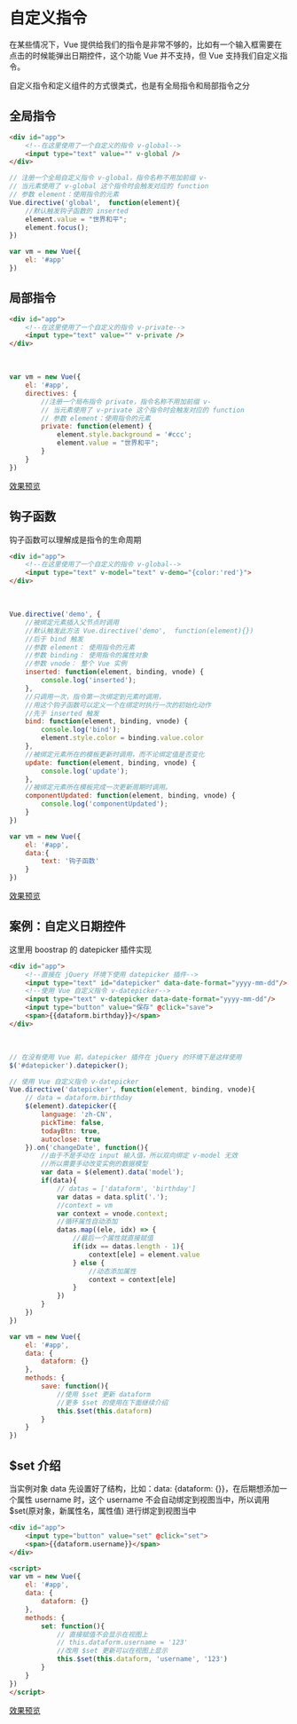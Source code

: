 # 自定义指令
在某些情况下，Vue 提供给我们的指令是非常不够的，比如有一个输入框需要在点击的时候能弹出日期控件，这个功能 Vue 并不支持，但 Vue 支持我们自定义指令。

自定义指令和定义组件的方式很类式，也是有全局指令和局部指令之分

## 全局指令
```html
<div id="app">
	<!--在这里使用了一个自定义的指令 v-global-->
	<input type="text" value="" v-global />
</div>
```
```js
// 注册一个全局自定义指令 v-global，指令名称不用加前缀 v-
// 当元素使用了 v-global 这个指令时会触发对应的 function
// 参数 element：使用指令的元素
Vue.directive('global',  function(element){
	//默认触发钩子函数的 inserted
	element.value = "世界和平";
	element.focus();
})

var vm = new Vue({
	el: '#app'
})
```

## 局部指令
```html
<div id="app">
	<!--在这里使用了一个自定义的指令 v-private-->
	<input type="text" value="" v-private />
</div>
```

<br>

```js
var vm = new Vue({
	el: '#app',
	directives: {
		//注册一个局布指令 private，指令名称不用加前缀 v-
		// 当元素使用了 v-private 这个指令时会触发对应的 function
		// 参数 element：使用指令的元素
		private: function(element) {
			element.style.background = '#ccc';
			element.value = "世界和平";
		}
	}
})
```
[效果预览](https://github.com/CoyleCyq/Learning-notes/tree/master/Vue/VueBasic/Directive/directive.html)

## 钩子函数
钩子函数可以理解成是指令的生命周期
```html
<div id="app">
	<!--在这里使用了一个自定义的指令 v-global-->
	<input type="text" v-model="text" v-demo="{color:'red'}">
</div>
```

<br>

```js
Vue.directive('demo', {
	//被绑定元素插入父节点时调用
	//默认触发此方法 Vue.directive('demo',  function(element){})
	//后于 bind 触发 
	//参数 element： 使用指令的元素
	//参数 binding： 使用指令的属性对象
	//参数 vnode： 整个 Vue 实例
	inserted: function(element, binding, vnode) {
		console.log('inserted');
	},
	//只调用一次，指令第一次绑定到元素时调用，
	//用这个钩子函数可以定义一个在绑定时执行一次的初始化动作
	//先于 inserted 触发
	bind: function(element, binding, vnode) {
		console.log('bind');
		element.style.color = binding.value.color
	},
	//被绑定元素所在的模板更新时调用，而不论绑定值是否变化
	update: function(element, binding, vnode) {
		console.log('update');
	},
	//被绑定元素所在模板完成一次更新周期时调用。
	componentUpdated: function(element, binding, vnode) {
		console.log('componentUpdated');
	}
})

var vm = new Vue({
	el: '#app',
	data:{
		text: '钩子函数'
	}
})
```
[效果预览](https://github.com/CoyleCyq/Learning-notes/tree/master/Vue/VueBasic/Directive/hook.html)

## 案例：自定义日期控件
这里用 boostrap 的 datepicker 插件实现
```html
<div id="app">
	<!--直接在 jQuery 环境下使用 datepicker 插件-->
	<input type="text" id="datepicker" data-date-format="yyyy-mm-dd"/>
	<!--使用 Vue 自定义指令 v-datepicker-->
	<input type="text" v-datepicker data-date-format="yyyy-mm-dd"/>
	<input type="button" value="保存" @click="save">
	<span>{{dataform.birthday}}</span>
</div>
```

<br>

```js
// 在没有使用 Vue 前，datepicker 插件在 jQuery 的环境下是这样使用
$('#datepicker').datepicker();

// 使用 Vue 自定义指令 v-datepicker
Vue.directive('datepicker', function(element, binding, vnode){
	// data = dataform.birthday
	$(element).datepicker({
		language: 'zh-CN',
		pickTime: false,
		todayBtn: true,
		autoclose: true
	}).on('changeDate', function(){
		//由于不是手动在 input 输入值，所以双向绑定 v-model 无效
		//所以需要手动改变实例的数据模型
		var data = $(element).data('model');
		if(data){
			// datas = ['dataform', 'birthday']
			var datas = data.split('.');
			//context = vm
			var context = vnode.context;
			//循环属性自动添加
			datas.map((ele, idx) => {
				//最后一个属性就直接赋值
				if(idx == datas.length - 1){
					context[ele] = element.value
				} else {
					//动态添加属性
					context = context[ele]
				}
			})
		}
	})
})

var vm = new Vue({
	el: '#app',
	data: {
		dataform: {}
	},
	methods: {
		save: function(){
			//使用 $set 更新 dataform
			//更多 $set 的使用在下面继续介绍
			this.$set(this.dataform)
		}
	}
})
```

## $set 介绍
当实例对象 data 先设置好了结构，比如：data: {dataform: {}}，在后期想添加一个属性 username 时，这个 username 不会自动绑定到视图当中，所以调用 $set(原对象，新属性名，属性值) 进行绑定到视图当中
```html
<div id="app">
	<input type="button" value="set" @click="set">
	<span>{{dataform.username}}</span>
</div>

<script>
var vm = new Vue({
	el: '#app',
	data: {
		dataform: {}
	},
	methods: {
		set: function(){
			// 直接赋值不会显示在视图上
			// this.dataform.username = '123'
			//改用 $set 更新可以在视图上显示
			this.$set(this.dataform, 'username', '123')
		}
	}
})
</script>	
```
[效果预览](https://github.com/CoyleCyq/Learning-notes/tree/master/Vue/VueBasic/Directive/datepicker.html)